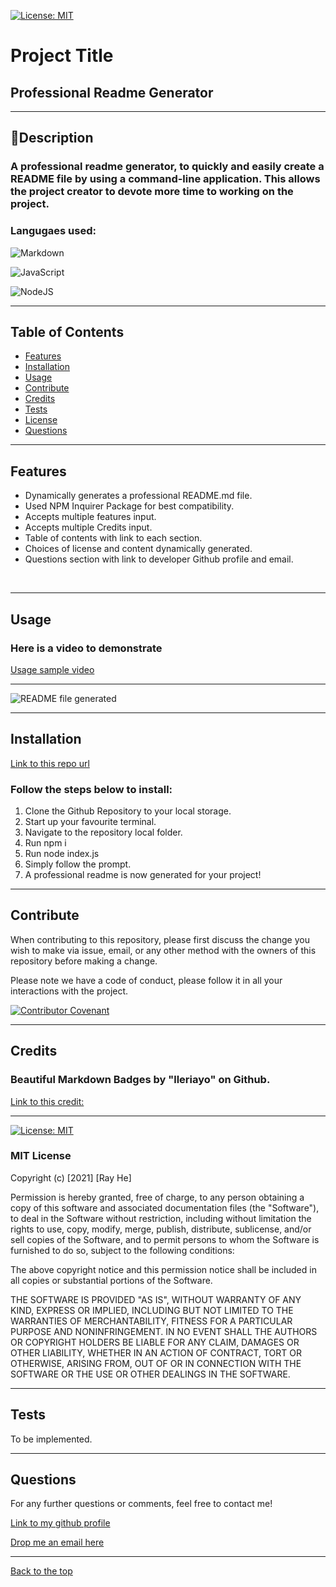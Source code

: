 [![License: MIT](https://img.shields.io/badge/License-MIT-yellow.svg)](https://opensource.org/licenses/MIT) 
# Project Title

## Professional Readme Generator

 --- 

## 📖Description

### A professional readme generator, to quickly and easily create a README file by using a command-line application. This allows the project creator to devote more time to working on the project.

### Langugaes used: 
![Markdown](https://img.shields.io/badge/markdown-%23000000.svg?style=for-the-badge&logo=markdown&logoColor=white)

![JavaScript](https://img.shields.io/badge/javascript-%23323330.svg?style=for-the-badge&logo=javascript&logoColor=%23F7DF1E)

![NodeJS](https://img.shields.io/badge/node.js-6DA55F?style=for-the-badge&logo=node.js&logoColor=white)

 --- 

## Table of Contents

- [Features](#features)
- [Installation](#installation)
- [Usage](#usage)
- [Contribute](#contribute)
- [Credits](#credits)
- [Tests](#tests)
- [License](#license)
- [Questions](#questions)

 --- 

## Features 
* Dynamically generates a professional README.md file.
* Used NPM Inquirer Package for best compatibility.
* Accepts multiple features input.
* Accepts multiple Credits input.
* Table of contents with link to each section.
* Choices of license and content dynamically generated.
* Questions section with link to developer Github profile and email.
<br/>

 --- 

## Usage

### Here is a video to demonstrate 

[Usage sample video](https://vimeo.com/642242012)

---

![README file generated](./images/readmeVideo.gif)

 --- 

## Installation

[Link to this repo url](https://github.com/DevRayHE/professional-readme-generator)

### Follow the steps below to install:

1. Clone the Github Repository to your local storage.
2. Start up your favourite terminal.
3. Navigate to the repository local folder.
4. Run npm i
5. Run node index.js
6. Simply follow the prompt.
7. A professional readme is now generated for your project!

 --- 

## Contribute

When contributing to this repository, please first discuss the change you wish to make via issue, email, or any other method with the owners of this repository before making a change.

Please note we have a code of conduct, please follow it in all your interactions with the project.

[![Contributor Covenant](https://img.shields.io/badge/Contributor%20Covenant-2.1-4baaaa.svg)](https://www.contributor-covenant.org/version/2/1/code_of_conduct/code_of_conduct.md)

 --- 

## Credits 
### Beautiful Markdown Badges by "lleriayo" on Github.
[Link to this credit: ](https://github.com/Ileriayo/markdown-badges.git)

 --- 

[![License: MIT](https://img.shields.io/badge/License-MIT-yellow.svg)](https://opensource.org/licenses/MIT) 
### MIT License

Copyright (c) [2021] [Ray He]

Permission is hereby granted, free of charge, to any person obtaining a copy
of this software and associated documentation files (the "Software"), to deal
in the Software without restriction, including without limitation the rights
to use, copy, modify, merge, publish, distribute, sublicense, and/or sell
copies of the Software, and to permit persons to whom the Software is
furnished to do so, subject to the following conditions:

The above copyright notice and this permission notice shall be included in all
copies or substantial portions of the Software.

THE SOFTWARE IS PROVIDED "AS IS", WITHOUT WARRANTY OF ANY KIND, EXPRESS OR
IMPLIED, INCLUDING BUT NOT LIMITED TO THE WARRANTIES OF MERCHANTABILITY,
FITNESS FOR A PARTICULAR PURPOSE AND NONINFRINGEMENT. IN NO EVENT SHALL THE
AUTHORS OR COPYRIGHT HOLDERS BE LIABLE FOR ANY CLAIM, DAMAGES OR OTHER
LIABILITY, WHETHER IN AN ACTION OF CONTRACT, TORT OR OTHERWISE, ARISING FROM,
OUT OF OR IN CONNECTION WITH THE SOFTWARE OR THE USE OR OTHER DEALINGS IN THE
SOFTWARE.

 --- 

## Tests

To be implemented.

 --- 

## Questions

For any further questions or comments, feel free to contact me!

[Link to my github profile](https://github.com/devrayhe/)

[Drop me an email here](mailto:devrayhe@gmail.com)

 --- 

[Back to the top](#project-title)